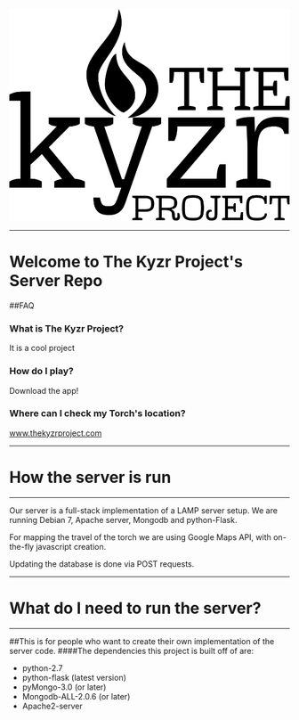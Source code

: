 [![alt tag](https://raw.githubusercontent.com/byronwasti/Kyzr-Server/master/kyzr/static/images/TheKyzrProject.png)](http://www.thekyzrproject.com/)

---
# Welcome to The Kyzr Project's Server Repo

##FAQ

### What is The Kyzr Project?
It is a cool project

### How do I play?
Download the app!

### Where can I check my Torch's location?
<a href=www.thekyzrproject.com>www.thekyzrproject.com</a>


---
# How the server is run
---
Our server is a full-stack implementation of a LAMP server setup.
We are running Debian 7, Apache server, Mongodb and python-Flask.

For mapping the travel of the torch we are using Google Maps API, with on-the-fly javascript creation.

Updating the database is done via POST requests.

---
# What do I need to run the server?
---
##This is for people who want to create their own implementation of the server code.
####The dependencies this project is built off of are:
  * python-2.7
  * python-flask (latest version)
  * pyMongo-3.0 (or later)
  * Mongodb-ALL-2.0.6 (or later)
  * Apache2-server

####
